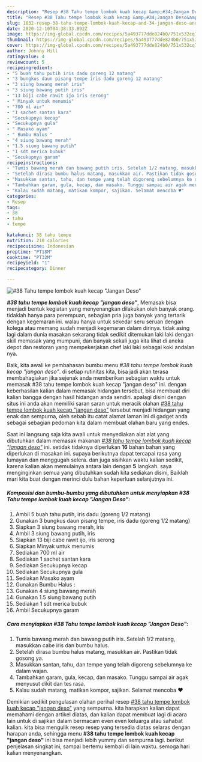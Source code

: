 ```yaml
---
description: "Resep #38 Tahu tempe lombok kuah kecap &amp;#34;Jangan Deso&amp;#34;, Sempurna"
title: "Resep #38 Tahu tempe lombok kuah kecap &amp;#34;Jangan Deso&amp;#34;, Sempurna"
slug: 1032-resep-38-tahu-tempe-lombok-kuah-kecap-and-34-jangan-deso-and-34-sempurna
date: 2020-12-10T04:38:33.892Z
image: https://img-global.cpcdn.com/recipes/5a493777dde824b0/751x532cq70/38-tahu-tempe-lombok-kuah-kecap-jangan-deso-foto-resep-utama.jpg
thumbnail: https://img-global.cpcdn.com/recipes/5a493777dde824b0/751x532cq70/38-tahu-tempe-lombok-kuah-kecap-jangan-deso-foto-resep-utama.jpg
cover: https://img-global.cpcdn.com/recipes/5a493777dde824b0/751x532cq70/38-tahu-tempe-lombok-kuah-kecap-jangan-deso-foto-resep-utama.jpg
author: Johnny Hill
ratingvalue: 4
reviewcount: 5
recipeingredient:
- "5 buah tahu putih iris dadu goreng 12 matang"
- "3 bungkus daun pisang tempe iris dadu goreng 12 matang"
- "3 siung bawang merah iris"
- "3 siung bawang putih iris"
- "13 biji cabe rawit ijo iris serong"
- " Minyak untuk menumis"
- "700 ml air"
- "1 sachet santan kara"
- "Secukupnya kecap"
- "Secukupnya gula"
- " Masako ayam"
- " Bumbu Halus "
- "4 siung bawang merah"
- "1.5 siung bawang putih"
- "1 sdt merica bubuk"
- "Secukupnya garam"
recipeinstructions:
- "Tumis bawang merah dan bawang putih iris. Setelah 1/2 matang, masukkan cabe iris dan bumbu halus."
- "Setelah dirasa bumbu halus matang, masukkan air. Pastikan tidak gosong ya."
- "Masukkan santan, tahu, dan tempe yang telah digoreng sebelumnya ke dalam wajan."
- "Tambahkan garam, gula, kecap, dan masako. Tunggu sampai air agak menyusut dikit dan tes rasa."
- "Kalau sudah matang, matikan kompor, sajikan. Selamat mencoba ♥️"
categories:
- Resep
tags:
- 38
- tahu
- tempe

katakunci: 38 tahu tempe 
nutrition: 210 calories
recipecuisine: Indonesian
preptime: "PT18M"
cooktime: "PT32M"
recipeyield: "1"
recipecategory: Dinner

---
```



![#38 Tahu tempe lombok kuah kecap &#34;Jangan Deso&#34;](https://img-global.cpcdn.com/recipes/5a493777dde824b0/751x532cq70/38-tahu-tempe-lombok-kuah-kecap-jangan-deso-foto-resep-utama.jpg)

<b><i>#38 tahu tempe lombok kuah kecap &#34;jangan deso&#34;</i></b>, Memasak bisa menjadi bentuk kegiatan yang menyenangkan dilakukan oleh banyak orang. tidaklah hanya para perempuan, sebagian pria juga banyak yang tertarik dengan kegemaran ini. walau hanya untuk sekedar seru seruan dengan kolega atau memang sudah menjadi kegemaran dalam dirinya. tidak asing lagi dalam dunia masakan sekarang tidak sedikit ditemukan laki laki dengan skill memasak yang mumpuni, dan banyak sekali juga kita lihat di aneka depot dan restoran yang mempekerjakan chef laki laki sebagai koki andalan nya.

Baik, kita awali ke pembahasan bumbu menu <i>#38 tahu tempe lombok kuah kecap &#34;jangan deso&#34;</i>. di setiap rutinitas kita, bisa jadi akan terasa membahagiakan jika sejenak anda memberikan sebagian waktu untuk memasak #38 tahu tempe lombok kuah kecap &#34;jangan deso&#34; ini. dengan keberhasilan kalian dalam memasak hidangan tersebut, bisa membuat diri kalian bangga dengan hasil hidangan anda sendiri. apalagi disini dengan situs ini anda akan memiliki saran saran untuk meracik olahan <u>#38 tahu tempe lombok kuah kecap &#34;jangan deso&#34;</u> tersebut menjadi hidangan yang enak dan sempurna, oleh sebab itu catat alamat laman ini di gadget anda sebagai sebagian pedoman kita dalam membuat olahan baru yang endes.




Saat ini langsung saja kita awali untuk menyediakan alat alat yang dibutuhkan dalam memasak makanan <u><i>#38 tahu tempe lombok kuah kecap &#34;jangan deso&#34;</i></u> ini. setidak tidaknya diperlukan <b>16</b> bahan bahan yang diperlukan di masakan ini. supaya berikutnya dapat tercapai rasa yang lumayan dan menggugah selera. dan juga sisihkan waktu kalian sedikit, karena kalian akan memulainya antara lain dengan <b>5</b> langkah. saya menginginkan semua yang dibutuhkan sudah kita sediakan disini, Baiklah mari kita buat dengan merinci dulu bahan keperluan selanjutnya ini.

<!--inarticleads1-->

##### Komposisi dan bumbu-bumbu yang dibutuhkan untuk menyiapkan #38 Tahu tempe lombok kuah kecap &#34;Jangan Deso&#34;:

1. Ambil 5 buah tahu putih, iris dadu (goreng 1/2 matang)
1. Gunakan 3 bungkus daun pisang tempe, iris dadu (goreng 1/2 matang)
1. Siapkan 3 siung bawang merah, iris
1. Ambil 3 siung bawang putih, iris
1. Siapkan 13 biji cabe rawit ijo, iris serong
1. Siapkan  Minyak untuk menumis
1. Sediakan 700 ml air
1. Sediakan 1 sachet santan kara
1. Sediakan Secukupnya kecap
1. Sediakan Secukupnya gula
1. Sediakan  Masako ayam
1. Gunakan  Bumbu Halus :
1. Gunakan 4 siung bawang merah
1. Gunakan 1.5 siung bawang putih
1. Sediakan 1 sdt merica bubuk
1. Ambil Secukupnya garam




<!--inarticleads2-->

##### Cara menyiapkan #38 Tahu tempe lombok kuah kecap &#34;Jangan Deso&#34;:

1. Tumis bawang merah dan bawang putih iris. Setelah 1/2 matang, masukkan cabe iris dan bumbu halus.
1. Setelah dirasa bumbu halus matang, masukkan air. Pastikan tidak gosong ya.
1. Masukkan santan, tahu, dan tempe yang telah digoreng sebelumnya ke dalam wajan.
1. Tambahkan garam, gula, kecap, dan masako. Tunggu sampai air agak menyusut dikit dan tes rasa.
1. Kalau sudah matang, matikan kompor, sajikan. Selamat mencoba ♥️




Demikian sedikit pengulasan olahan perihal resep <u>#38 tahu tempe lombok kuah kecap &#34;jangan deso&#34;</u> yang sempurna. kita harapkan kalian dapat memahami dengan artikel diatas, dan kalian dapat membuat lagi di acara lain untuk di sajikan dalam bermacam even even keluarga atau sahabat kalian. kita bisa mengulik resep resep yang tersedia diatas selaras dengan harapan anda, sehingga menu <b>#38 tahu tempe lombok kuah kecap &#34;jangan deso&#34;</b> ini bisa menjadi lebih yummy dan sempurna lagi. berikut penjelasan singkat ini, sampai bertemu kembali di lain waktu. semoga hari kalian menyenangkan.
